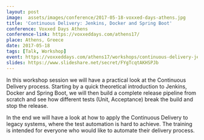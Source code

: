 ```yaml
---
layout: post
image:  assets/images/conference/2017-05-18-voxxed-days-athens.jpg
title: 'Continuous Delivery: Jenkins, Docker and Spring Boot'
conference: Voxxed Days Athens
conference-link: https://voxxeddays.com/athens17/
place: Athens, Greece
date: 2017-05-18
tags: [Talk, Workshop]
event: https://voxxeddays.com/athens17/workshops/continuous-delivery-jenkins-docker-and-spring-boot/
slides: https://www.slideshare.net/secret/FYgTcqtAKHSPJb
---
```


In this workshop session we will have a practical look at the Continuous Delivery process. Starting by a quick theoretical introduction to Jenkins, Docker and Spring Boot, we will then build a complete release pipeline from scratch and see how different tests (Unit, Acceptance) break the build and stop the release.

In the end we will have a look at how to apply the Continuous Delivery to legacy systems, where the test automation is hard to achieve. The training is intended for everyone who would like to automate their delivery process.
